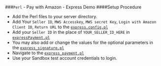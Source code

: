 ###`Perl` - Pay with Amazon - Express Demo
####Setup Procedure
* Add the Perl files to your server directory.
* Add Your `Seller ID`, `MWS Accesskey`, `MWS secret Key`, `Login with Amazon Client ID`, `Return URL` to the [`express.config.pl`](https://github.com/JanmejayPati/pay-with-amazon-perl/blob/master/express.config.pl)
* Add your `Seller ID` in the place of `YOUR_SELLER_ID_HERE` in [`expressPayment.pl`](https://github.com/JanmejayPati/pay-with-amazon-perl/blob/master/express_payment.pl)
* You may also add or change the values for the optional parameters in the [`express_signature.pl`](https://github.com/JanmejayPati/pay-with-amazon-perl/blob/master/express_signature.pl)
* Navigate to the [`express_payment.pl`](https://github.com/JanmejayPati/pay-with-amazon-perl/blob/master/express_payment.pl)
* Use your Sandbox test account credentials to login.


